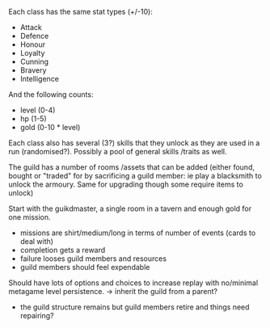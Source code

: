 Each class has the same stat types (+/-10):
- Attack
- Defence
- Honour
- Loyalty
- Cunning
- Bravery
- Intelligence

And the following counts:
- level (0-4)
- hp (1-5)
- gold (0-10 * level)

Each class also has several (3?) skills that they unlock as they are used in a run (randomised?).
Possibly a pool of general skills /traits as well.

The guild has a number of rooms /assets that can be added (either found, bought or "traded"
for by sacrificing a guild member: ie play a blacksmith to unlock the armoury. Same for
upgrading though some require items to unlock)

Start with the guikdmaster, a single room in a tavern and enough gold for one mission.
- missions are shirt/medium/long in terms of number of events (cards to deal with)
- completion gets a reward
- failure looses guild members and resources
- guild members should feel expendable

Should have lots of options and choices to increase replay with no/minimal metagame level persistence.
-> inherit the guild from a parent?
- the guild structure remains but guild members retire and things need repairing?
